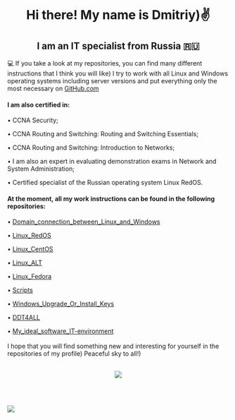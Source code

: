 <h1 align="center"> Hi there! My name is Dmitriy)✌️
<h2 align="center"> I am an IT specialist from Russia 🇷🇺</h2>



💻 If you take a look at my repositories, you can find many different instructions that I think you will like) I try to work with all Linux and Windows operating systems including server versions and put everything only the most necessary on <a href="https://github.com">GitHub.com</a>

<h4> I am also certified in:</h4>

&#8226;  CCNA Security;<br/>

&#8226;  CCNA Routing and Switching: Routing and Switching Essentials;<br/>

&#8226;  CCNA Routing and Switching: Introduction to Networks;<br/>

&#8226;  I am also an expert in evaluating demonstration exams in Network and System Administration;<br/>

&#8226;  Certified specialist of the Russian operating system Linux RedOS.<br/>

<h4> At the moment, all my work instructions can be found in the following repositories:</h4>

&#8226; <a href="https://github.com/dimoroz772/Domain_connection_between_Linux_and_Windows">Domain_connection_between_Linux_and_Windows</a><br/>

&#8226; <a href="https://github.com/dimoroz772/Linux_RedOS">Linux_RedOS</a><br/>

&#8226; <a href="https://github.com/dimoroz772/Linux_CentOS">Linux_CentOS</a><br/>

&#8226; <a href="https://github.com/dimoroz772/Linux_ALT">Linux_ALT</a><br/>

&#8226; <a href="https://github.com/dimoroz772/Linux_Fedora">Linux_Fedora</a><br/>

&#8226; <a href="https://github.com/dimoroz772/Scripts">Scripts</a><br/>

&#8226; <a href="https://github.com/dimoroz772/Windows_Upgrade_Or_Install_Keys">Windows_Upgrade_Or_Install_Keys</a><br/>

&#8226; <a href="https://github.com/dimoroz772/DDT4ALL">DDT4ALL</a><br/>

&#8226; <a href="https://github.com/dimoroz772/My_ideal_software_IT-environment">My_ideal_software_IT-environment</a><br/>
 <br/>
I hope that you will find something new and interesting for yourself in the repositories of my profile) Peaceful sky to all!)
 <br/>
 <br/>

<p align="center">
<a href="https://git.io/streak-stats"><img src="https://streak-stats.demolab.com?user=dimoroz772&theme=tokyonight-duo&hide_border=true"/></a>
</p>

 <br/>
 <br/>

<p align="left">
<a href="https://git.io/streak-stats"><img src="https://komarev.com/ghpvc/?username=dimoroz772&color=blueviolet"/></a>
</p>
